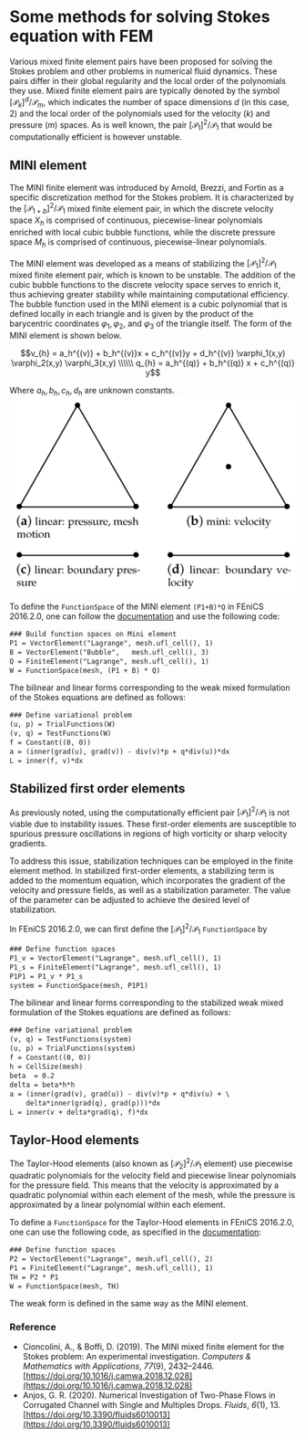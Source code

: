 # Some methods for solving Stokes equation with FEM
Various mixed finite element pairs have been proposed for solving the Stokes problem and other problems in numerical fluid dynamics. These pairs differ in their global regularity and the local order of the polynomials they use. Mixed finite element pairs are typically denoted by the symbol $[\mathcal{P}_k]^d/\mathcal{P}_m$, which indicates the number of space dimensions $d$ (in this case, 2) and the local order of the polynomials used for the velocity ($k$) and pressure ($m$) spaces. As is well known, the pair $[\mathcal{P}_1]^2/\mathcal{P}_1$ that would be computationally efficient is however unstable.
## MINI element
The MINI finite element was introduced by Arnold, Brezzi, and Fortin as a specific discretization method for the Stokes problem. It is characterized by the $[\mathcal{P}_{1+b}]^2/\mathcal{P}_1$ mixed finite element pair, in which the discrete velocity space $X_h$ is comprised of continuous, piecewise-linear polynomials enriched with local cubic bubble functions, while the discrete pressure space $M_h$ is comprised of continuous, piecewise-linear polynomials.

The MINI element was developed as a means of stabilizing the $[\mathcal{P}_1]^2/\mathcal{P}_1$ mixed finite element pair, which is known to be unstable. The addition of the cubic bubble functions to the discrete velocity space serves to enrich it, thus achieving greater stability while maintaining computational efficiency. The bubble function used in the MINI element is a cubic polynomial that is defined locally in each triangle and is given by the product of the barycentric coordinates $\varphi_1, \varphi_2,$ and $\varphi_3$ of the triangle itself. The form of the MINI element is shown below.

$$v_{h} = a_h^{(v)}  + b_h^{(v)}x + c_h^{(v)}y + d_h^{(v)} \varphi_1(x,y) \varphi_2(x,y) \varphi_3(x,y) \\\\\\
q_{h} = a_h^{(q)} + b_h^{(q)} x + c_h^{(q)} y$$

Where $a_h, b_h, c_h, d_h$ are unknown constants.
![MINI elements](https://github.com/YuxiangGao0321/FEniCS_tutorial_2023/blob/main/figs/MNIelement.jpg?raw=true)

To define the `FunctionSpace` of the MINI element `(P1+B)*Q` in FEniCS 2016.2.0, one can follow the [documentation](https://fenicsproject.org/olddocs/dolfin/2016.2.0/python/demo/documented/stokes-mini/python/documentation.html) and use the following code:

    ### Build function spaces on Mini element
    P1 = VectorElement("Lagrange", mesh.ufl_cell(), 1)
    B = VectorElement("Bubble",   mesh.ufl_cell(), 3)
    Q = FiniteElement("Lagrange", mesh.ufl_cell(), 1)
    W = FunctionSpace(mesh, (P1 + B) * Q)

The bilinear and linear forms corresponding to the weak mixed formulation of the Stokes equations are defined as follows:

    ### Define variational problem
    (u, p) = TrialFunctions(W)
    (v, q) = TestFunctions(W)
    f = Constant((0, 0))
    a = (inner(grad(u), grad(v)) - div(v)*p + q*div(u))*dx
    L = inner(f, v)*dx

## Stabilized first order elements

As previously noted, using the computationally efficient pair $[\mathcal{P}_1]^2/\mathcal{P}_1$ is not viable due to instability issues. These first-order elements are susceptible to spurious pressure oscillations in regions of high vorticity or sharp velocity gradients.

To address this issue, stabilization techniques can be employed in the finite element method. In stabilized first-order elements, a stabilizing term is added to the momentum equation, which incorporates the gradient of the velocity and pressure fields, as well as a stabilization parameter. The value of the parameter can be adjusted to achieve the desired level of stabilization.

In FEniCS 2016.2.0, we can first define the $[\mathcal{P}_1]^2/\mathcal{P}_1$ `FunctionSpace` by 

    ### Define function spaces
    P1_v = VectorElement("Lagrange", mesh.ufl_cell(), 1)
    P1_s = FiniteElement("Lagrange", mesh.ufl_cell(), 1)
    P1P1 = P1_v * P1_s
    system = FunctionSpace(mesh, P1P1)

The bilinear and linear forms corresponding to the stabilized weak mixed formulation of the Stokes equations are defined as follows:
    
    ### Define variational problem
    (v, q) = TestFunctions(system)
    (u, p) = TrialFunctions(system)
    f = Constant((0, 0))
    h = CellSize(mesh)
    beta  = 0.2
    delta = beta*h*h
    a = (inner(grad(v), grad(u)) - div(v)*p + q*div(u) + \
        delta*inner(grad(q), grad(p)))*dx
    L = inner(v + delta*grad(q), f)*dx

## Taylor-Hood elements
The Taylor-Hood elements (also known as $[\mathcal{P}_{2}]^2/\mathcal{P}_1$ element) use piecewise quadratic polynomials for the velocity field and piecewise linear polynomials for the pressure field. This means that the velocity is approximated by a quadratic polynomial within each element of the mesh, while the pressure is approximated by a linear polynomial within each element.

To define a `FunctionSpace` for the Taylor-Hood elements in FEniCS 2016.2.0, one can use the following code, as specified in the [documentation](https://fenicsproject.org/olddocs/dolfin/2016.2.0/python/demo/documented/stokes-taylor-hood/python/documentation.html):

    ### Define function spaces
    P2 = VectorElement("Lagrange", mesh.ufl_cell(), 2)
    P1 = FiniteElement("Lagrange", mesh.ufl_cell(), 1)
    TH = P2 * P1
    W = FunctionSpace(mesh, TH)

The weak form is defined in the same way as the MINI element.
### Reference

- Cioncolini, A., & Boffi, D. (2019). The MINI mixed finite element for the Stokes problem: An experimental investigation. _Computers & Mathematics with Applications_, _77_(9), 2432–2446. [https://doi.org/10.1016/j.camwa.2018.12.028](https://doi.org/10.1016/j.camwa.2018.12.028)
- Anjos, G. R. (2020). Numerical Investigation of Two-Phase Flows in Corrugated Channel with Single and Multiples Drops. _Fluids_, _6_(1), 13. [https://doi.org/10.3390/fluids6010013](https://doi.org/10.3390/fluids6010013)


